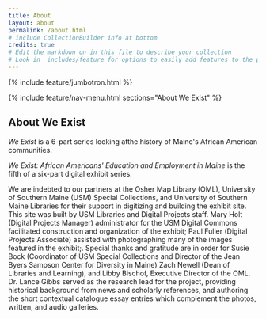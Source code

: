 ```yaml
---
title: About
layout: about
permalink: /about.html
# include CollectionBuilder info at bottom
credits: true
# Edit the markdown on in this file to describe your collection
# Look in _includes/feature for options to easily add features to the page
---
```


{% include feature/jumbotron.html %} 

{% include feature/nav-menu.html sections="About We Exist" %}

## About We Exist

*We Exist* is a 6-part series looking atthe history of Maine's African American communities.

*We Exist: African Americans' Education and Employment in Maine* is the fifth of a six-part digital exhibit series.

We are indebted to our partners at the Osher Map Library (OML), University of Southern Maine (USM) Special Collections, and University of Southern Maine Libraries for their support in digitizing and building the exhibit site. This site was built by USM Libraries and Digital Projects staff. Mary Holt (Digital Projects Manager) administrator for the USM Digital Commons facilitated construction and organization of the exhibit; Paul Fuller (Digital Projects Associate) assisted with photographing many of the images featured in the exhibit;. Special thanks and gratitude are in order for Susie Bock (Coordinator of USM Special Collections and Director of the Jean Byers Sampson Center for Diversity in Maine) Zach Newell (Dean of Libraries and Learning), and Libby Bischof, Executive Director of the OML. Dr. Lance Gibbs served as the research lead for the project, providing historical background from news and scholarly references, and authoring the short contextual catalogue essay entries which complement the photos, written, and audio galleries.